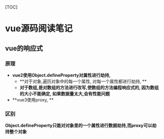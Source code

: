 [TOC]



# vue源码阅读笔记

## vue的响应式

### 原理

- **vue2使用Object.defineProperty对属性进行劫持,**
  - **对于对象,遍历对象中的每一个属性, 对每一个属性都进行劫持, **
  - **对于数组,是对数组的方法进行改写,使数组的方法编程响应式的, 因为数组的大小不能确定, 如果数据量太大,会有性能问题**
- **vue3使用proxy, **

### 区别

**Object.defineProperty只能对对象里的一个属性进行数据劫持,而proxy可以劫持整个对象**